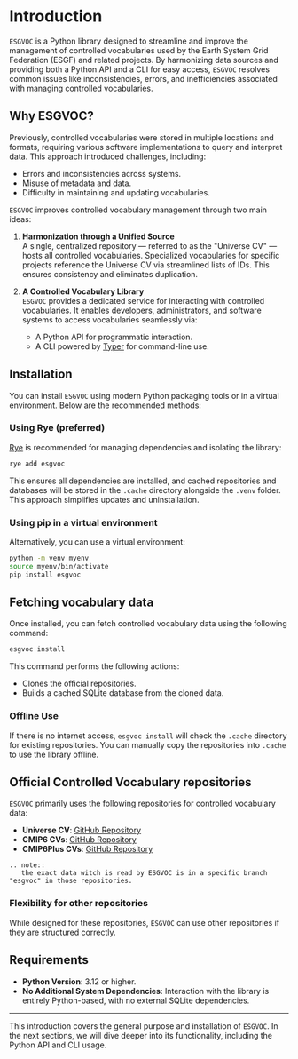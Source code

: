 
# Introduction 

`ESGVOC` is a Python library designed to streamline and improve the management of controlled vocabularies used by the Earth System Grid Federation (ESGF) and related projects. By harmonizing data sources and providing both a Python API and a CLI for easy access, `ESGVOC` resolves common issues like inconsistencies, errors, and inefficiencies associated with managing controlled vocabularies.

## Why ESGVOC?


Previously, controlled vocabularies were stored in multiple locations and formats, requiring various software implementations to query and interpret data. This approach introduced challenges, including:

- Errors and inconsistencies across systems.
- Misuse of metadata and data.
- Difficulty in maintaining and updating vocabularies.

`ESGVOC` improves controlled vocabulary management through two main ideas:

1. **Harmonization through a Unified Source**  
   A single, centralized repository — referred to as the "Universe CV" — hosts all controlled vocabularies. Specialized vocabularies for specific projects reference the Universe CV via streamlined lists of IDs. This ensures consistency and eliminates duplication.

2. **A Controlled Vocabulary Library**  
   `ESGVOC` provides a dedicated service for interacting with controlled vocabularies. It enables developers, administrators, and software systems to access vocabularies seamlessly via:
   - A Python API for programmatic interaction.
   - A CLI powered by [Typer](https://typer.tiangolo.com/) for command-line use.

## Installation

You can install `ESGVOC` using modern Python packaging tools or in a virtual environment. Below are the recommended methods:

### Using Rye (preferred)

[Rye](https://rye-up.com/) is recommended for managing dependencies and isolating the library:

```bash
rye add esgvoc
```

This ensures all dependencies are installed, and cached repositories and databases will be stored in the `.cache` directory alongside the `.venv` folder. This approach simplifies updates and uninstallation.

### Using pip in a virtual environment
Alternatively, you can use a virtual environment:

```bash
python -m venv myenv
source myenv/bin/activate
pip install esgvoc
```

## Fetching vocabulary data

Once installed, you can fetch controlled vocabulary data using the following command:

```bash
esgvoc install
```

This command performs the following actions:
- Clones the official repositories.
- Builds a cached SQLite database from the cloned data.

### Offline Use
If there is no internet access, `esgvoc install` will check the `.cache` directory for existing repositories. You can manually copy the repositories into `.cache` to use the library offline.

## Official Controlled Vocabulary repositories

`ESGVOC` primarily uses the following repositories for controlled vocabulary data:

- **Universe CV**: [GitHub Repository](https://github.com/WCRP-CMIP/WCRP-universe/tree/esgvoc)
- **CMIP6 CVs**: [GitHub Repository](https://github.com/WCRP-CMIP/CMIP6_CVs/tree/esgvoc)
- **CMIP6Plus CVs**: [GitHub Repository](https://github.com/WCRP-CMIP/CMIP6Plus_CVs/tree/esgvoc)


```{eval-rst}
.. note::
   the exact data witch is read by ESGVOC is in a specific branch "esgvoc" in those repositories.
```

### Flexibility for other repositories
While designed for these repositories, `ESGVOC` can use other repositories if they are structured correctly.

## Requirements

- **Python Version**: 3.12 or higher.
- **No Additional System Dependencies**: Interaction with the library is entirely Python-based, with no external SQLite dependencies.

---

This introduction covers the general purpose and installation of `ESGVOC`. In the next sections, we will dive deeper into its functionality, including the Python API and CLI usage.

